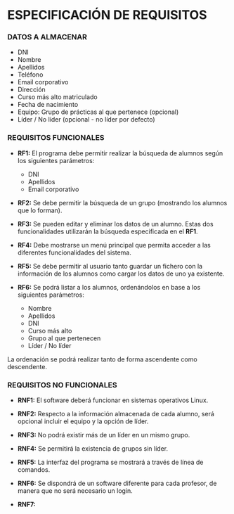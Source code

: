 # ESPECIFICACIÓN DE REQUISITOS

### DATOS A ALMACENAR

* DNI
* Nombre
* Apellidos
* Teléfono
* Email corporativo
* Dirección
* Curso más alto matriculado
* Fecha de nacimiento
* Equipo: Grupo de prácticas al que pertenece (opcional)
* Líder / No líder (opcional - no líder por defecto)

### REQUISITOS FUNCIONALES

* **RF1:** El programa debe permitir realizar la búsqueda de alumnos según los siguientes parámetros:
	* DNI
	* Apellidos
	* Email corporativo

* **RF2:** Se debe permitir la búsqueda de un grupo (mostrando los alumnos que lo forman).

* **RF3:** Se pueden editar y eliminar los datos de un alumno. Estas dos funcionalidades utilizarán la búsqueda especificada en el **RF1**.

* **RF4:** Debe mostrarse un menú principal que permita acceder a las diferentes funcionalidades del sistema.

* **RF5:** Se debe permitir al usuario tanto guardar un fichero con la información de los alumnos como cargar los datos de uno ya existente.

* **RF6:** Se podrá listar a los alumnos, ordenándolos en base a los siguientes parámetros:

	* Nombre
	* Apellidos
	* DNI
	* Curso más alto
	* Grupo al que pertenecen
	* Líder / No líder
	
La ordenación se podrá realizar tanto de forma ascendente como descendente.

### REQUISITOS NO FUNCIONALES

* **RNF1:** El software deberá funcionar en sistemas operativos Linux.

* **RNF2:** Respecto a la información almacenada de cada alumno, será opcional incluir el equipo y la opción de líder.

* **RNF3:** No podrá existir más de un líder en un mismo grupo.

* **RNF4:** Se permitirá la existencia de grupos sin líder.

* **RNF5:** La interfaz del programa se mostrará a través de línea de comandos.

* **RNF6:** Se dispondrá de un software diferente para cada profesor, de manera que no será necesario un login.

* **RNF7:** 
